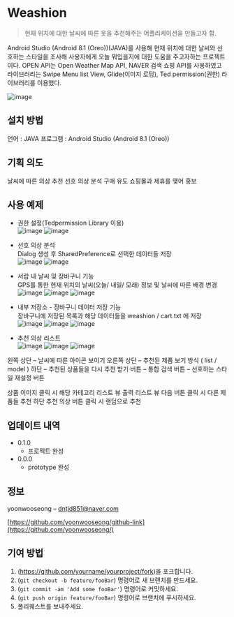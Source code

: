 # Weashion
> 현재 위치에 대한 날씨에 따른 옷을 추천해주는 어플리케이션을 만들고자 함.

Android Studio (Android 8.1 (Oreo))(JAVA)를 사용해 현재 위치에 대한 날씨와 선호하는 스타일을 조사해 사용자에게 오늘 뭐입을지에 대한 도움을 주고자하는 프로젝트이다.
OPEN API는 Open Weather Map API, NAVER 검색 쇼핑 API를 사용하였고 라이브러리는 Swipe Menu list View, Glide(이미지 로딩), Ted permission(권한) 라이브러리를 이용했다.

![image](https://user-images.githubusercontent.com/57824259/87865507-50c98580-c9b1-11ea-8a8a-a342742edc6c.png)

## 설치 방법

언어 : JAVA
프로그램 : Android Studio (Android 8.1 (Oreo)) 

## 기획 의도

날씨에 따른 의상 추천
선호 의상 분석
구매 유도
쇼핑몰과 제휴를 맺어 홍보

## 사용 예제
 - 권한 설정(Tedpermission Library 이용)  
![image](https://user-images.githubusercontent.com/57824259/88687466-42a70200-d133-11ea-937d-578e8677fc66.png)
![image](https://user-images.githubusercontent.com/57824259/88687552-610cfd80-d133-11ea-9c55-75694894aa22.png)  

 - 선호 의상 분석  
 Dialog 생성 후 SharedPreference로 선택한 데이터들 저장  
![image](https://user-images.githubusercontent.com/57824259/88690156-4ee08e80-d136-11ea-885a-a1d8321be4aa.png)
![image](https://user-images.githubusercontent.com/57824259/88690165-5142e880-d136-11ea-8c25-99b1e280f8e2.png)  

 - 서랍 내 날씨 및 장바구니 기능  
 GPS를 통한 현재 위치의 날씨(오늘/ 내일/ 모래) 정보 및 날씨에 따른 배경 변경   
![image](https://user-images.githubusercontent.com/57824259/88691782-42f5cc00-d138-11ea-892e-f26c55713b82.png)
![image](https://user-images.githubusercontent.com/57824259/88691786-4426f900-d138-11ea-806a-d20cfe88c902.png)
![image](https://user-images.githubusercontent.com/57824259/88691793-45f0bc80-d138-11ea-81b3-06191e5acde4.png)

 - 내부 저장소 - 장바구니 데이터 저장 기능  
 장바구니에 저장된 목록과 해당 데이터들을 weashion / cart.txt 에 저장   
![image](https://user-images.githubusercontent.com/57824259/88692241-d0d1b700-d138-11ea-8e2f-23a3b3b9a3c6.png)
![image](https://user-images.githubusercontent.com/57824259/88692247-d202e400-d138-11ea-8dd2-a2a92f626de4.png)
![image](https://user-images.githubusercontent.com/57824259/88692257-d3341100-d138-11ea-9df3-3a4a7668a8b4.png)

 - 추천 의상 리스트  
![image](https://user-images.githubusercontent.com/57824259/88692355-f1017600-d138-11ea-85d5-21f3965d38ac.png)
![image](https://user-images.githubusercontent.com/57824259/88692323-e9da6800-d138-11ea-9a6c-4eb1f04668aa.png)
![image](https://user-images.githubusercontent.com/57824259/88692337-ed6def00-d138-11ea-8d41-f26f2910a3fa.png)

왼쪽 상단 – 날씨에 따른 아이콘 보이기
오른쪽 상단 – 추천된 제품 보기 방식 ( list / model )
하단 – 추천된 상품들을 다시 추천 받기 버튼
     – 통합 검색 버튼
     – 선호하는 스타일 재설정 버튼
        
상품 이미지 클릭 시 해당 카테고리 리스트 뷰 출력 
리스트 뷰 다음 버튼 클릭 시 다른 제품들 추천
하단 추천 의상 버튼 클릭 시 랜덤으로 추천


## 업데이트 내역
* 0.1.0  
    * 프로젝트 완성
* 0.0.0
    * prototype 완성

## 정보

 yoonwooseong – dntjd851@naver.com

[https://github.com/yoonwooseong/github-link](https://github.com/yoonwooseong/)

## 기여 방법

1. (<https://github.com/yourname/yourproject/fork>)을 포크합니다.
2. (`git checkout -b feature/fooBar`) 명령어로 새 브랜치를 만드세요.
3. (`git commit -am 'Add some fooBar'`) 명령어로 커밋하세요.
4. (`git push origin feature/fooBar`) 명령어로 브랜치에 푸시하세요. 
5. 풀리퀘스트를 보내주세요.

<!-- Markdown link & img dfn's -->
[npm-image]: https://img.shields.io/npm/v/datadog-metrics.svg?style=flat-square
[npm-url]: https://npmjs.org/package/datadog-metrics
[npm-downloads]: https://img.shields.io/npm/dm/datadog-metrics.svg?style=flat-square
[travis-image]: https://img.shields.io/travis/dbader/node-datadog-metrics/master.svg?style=flat-square
[travis-url]: https://travis-ci.org/dbader/node-datadog-metrics
[wiki]: https://github.com/yourname/yourproject/wiki
